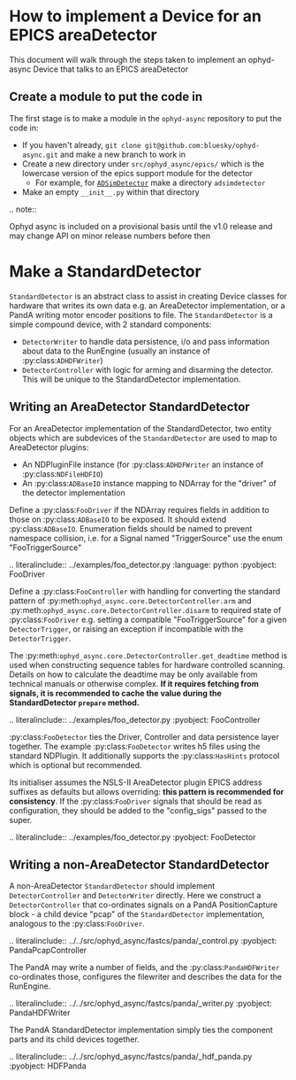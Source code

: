 # How to implement a Device for an EPICS areaDetector

This document will walk through the steps taken to implement an ophyd-async Device that talks to an EPICS areaDetector

## Create a module to put the code in

The first stage is to make a module in the `ophyd-async` repository to put the code in:

- If you haven't already, `git clone git@github.com:bluesky/ophyd-async.git` and make a new branch to work in
- Create a new directory under `src/ophyd_async/epics/` which is the lowercase version of the epics support module for the detector
  - For example, for [`ADSimDetector`](https://github.com/areaDetector/ADSimDetector) make a directory `adsimdetector`
- Make an empty `__init__.py` within that directory


.. note::

   Ophyd async is included on a provisional basis until the v1.0 release and 
   may change API on minor release numbers before then

Make a StandardDetector
=======================

`StandardDetector` is an abstract class to assist in creating Device classes for hardware that writes its own data e.g. an AreaDetector implementation, or a PandA writing motor encoder positions to file.
The `StandardDetector` is a simple compound device, with 2 standard components: 

- `DetectorWriter` to handle data persistence, i/o and pass information about data to the RunEngine (usually an instance of :py:class:`ADHDFWriter`)
- `DetectorController` with logic for arming and disarming the detector. This will be unique to the StandardDetector implementation.

Writing an AreaDetector StandardDetector
----------------------------------------

For an AreaDetector implementation of the StandardDetector, two entity objects which are subdevices of the `StandardDetector` are used to map to AreaDetector plugins:

- An NDPluginFile instance (for :py:class:`ADHDFWriter` an instance of :py:class:`NDFileHDFIO`)
- An :py:class:`ADBaseIO` instance mapping to NDArray for the "driver" of the detector implementation


Define a :py:class:`FooDriver` if the NDArray requires fields in addition to those on :py:class:`ADBaseIO` to be exposed. It should extend :py:class:`ADBaseIO`.
Enumeration fields should be named to prevent namespace collision, i.e. for a Signal named "TriggerSource" use the enum "FooTriggerSource"

.. literalinclude:: ../examples/foo_detector.py
   :language: python
   :pyobject: FooDriver

Define a :py:class:`FooController` with handling for converting the standard pattern of :py:meth:`ophyd_async.core.DetectorController.arm` and :py:meth:`ophyd_async.core.DetectorController.disarm` to required state of :py:class:`FooDriver` e.g. setting a compatible "FooTriggerSource" for a given `DetectorTrigger`, or raising an exception if incompatible with the `DetectorTrigger`.

The :py:meth:`ophyd_async.core.DetectorController.get_deadtime` method is used when constructing sequence tables for hardware controlled scanning. Details on how to calculate the deadtime may be only available from technical manuals or otherwise complex. **If it requires fetching from signals, it is recommended to cache the value during the StandardDetector `prepare` method.**

.. literalinclude:: ../examples/foo_detector.py
   :pyobject: FooController

:py:class:`FooDetector` ties the Driver, Controller and data persistence layer together. The example :py:class:`FooDetector` writes h5 files using the standard NDPlugin. It additionally supports the :py:class:`HasHints` protocol which is optional but recommended.

Its initialiser assumes the NSLS-II AreaDetector plugin EPICS address suffixes as defaults but allows overriding: **this pattern is recommended for consistency**.
If the :py:class:`FooDriver` signals that should be read as configuration, they should be added to the "config_sigs" passed to the super.

.. literalinclude:: ../examples/foo_detector.py
   :pyobject: FooDetector


Writing a non-AreaDetector StandardDetector
-------------------------------------------

A non-AreaDetector `StandardDetector` should implement `DetectorController` and `DetectorWriter` directly.
Here we construct a `DetectorController` that co-ordinates signals on a PandA PositionCapture block - a child device "pcap" of the `StandardDetector` implementation, analogous to the :py:class:`FooDriver`.

.. literalinclude:: ../../src/ophyd_async/fastcs/panda/_control.py
   :pyobject: PandaPcapController

The PandA may write a number of fields, and the :py:class:`PandaHDFWriter` co-ordinates those, configures the filewriter and describes the data for the RunEngine.

.. literalinclude:: ../../src/ophyd_async/fastcs/panda/_writer.py
   :pyobject: PandaHDFWriter

The PandA StandardDetector implementation simply ties the component parts and its child devices together.

.. literalinclude:: ../../src/ophyd_async/fastcs/panda/_hdf_panda.py
   :pyobject: HDFPanda
